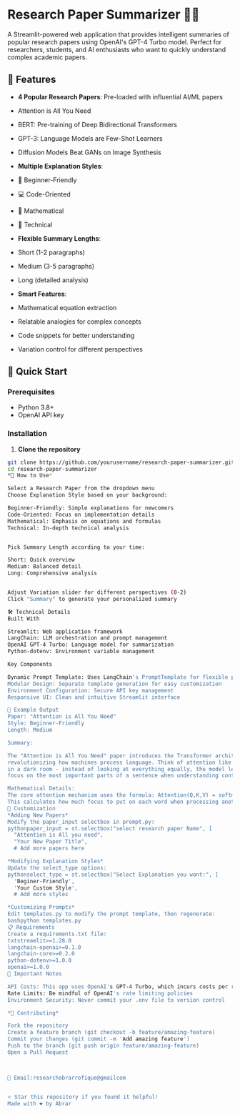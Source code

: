 # Research Paper Summarizer 📄✨

A Streamlit-powered web application that provides intelligent summaries of popular research papers using OpenAI's GPT-4 Turbo model. Perfect for researchers, students, and AI enthusiasts who want to quickly understand complex academic papers.

## 🌟 Features

- **4 Popular Research Papers**: Pre-loaded with influential AI/ML papers
 - Attention is All You Need
 - BERT: Pre-training of Deep Bidirectional Transformers
 - GPT-3: Language Models are Few-Shot Learners
 - Diffusion Models Beat GANs on Image Synthesis

- **Multiple Explanation Styles**:
 - 🔰 Beginner-Friendly
 - 💻 Code-Oriented
 - 🧮 Mathematical
 - 🔬 Technical

- **Flexible Summary Lengths**:
 - Short (1-2 paragraphs)
 - Medium (3-5 paragraphs)
 - Long (detailed analysis)

- **Smart Features**:
 - Mathematical equation extraction
 - Relatable analogies for complex concepts
 - Code snippets for better understanding
 - Variation control for different perspectives

## 🚀 Quick Start

### Prerequisites

- Python 3.8+
- OpenAI API key

### Installation

1. **Clone the repository**
  ```bash
  git clone https://github.com/yourusername/research-paper-summarizer.git
  cd research-paper-summarizer
*🎯 How to Use*

Select a Research Paper from the dropdown menu
Choose Explanation Style based on your background:

Beginner-Friendly: Simple explanations for newcomers
Code-Oriented: Focus on implementation details
Mathematical: Emphasis on equations and formulas
Technical: In-depth technical analysis


Pick Summary Length according to your time:

Short: Quick overview
Medium: Balanced detail
Long: Comprehensive analysis


Adjust Variation slider for different perspectives (0-2)
Click "Summary" to generate your personalized summary

🛠️ Technical Details
Built With

Streamlit: Web application framework
LangChain: LLM orchestration and prompt management
OpenAI GPT-4 Turbo: Language model for summarization
Python-dotenv: Environment variable management

Key Components

Dynamic Prompt Template: Uses LangChain's PromptTemplate for flexible prompt generation
Modular Design: Separate template generation for easy customization
Environment Configuration: Secure API key management
Responsive UI: Clean and intuitive Streamlit interface

📝 Example Output
Paper: "Attention is All You Need"
Style: Beginner-Friendly
Length: Medium

Summary:

The "Attention is All You Need" paper introduces the Transformer architecture, 
revolutionizing how machines process language. Think of attention like a spotlight 
in a dark room - instead of looking at everything equally, the model learns to 
focus on the most important parts of a sentence when understanding context...

Mathematical Details:
The core attention mechanism uses the formula: Attention(Q,K,V) = softmax(QK^T/√d_k)V
This calculates how much focus to put on each word when processing another word...
🔧 Customization
*Adding New Papers*
Modify the paper_input selectbox in prompt.py:
pythonpaper_input = st.selectbox("select research paper Name", [
    "Attention is All you need",
    "Your New Paper Title",
    # Add more papers here

*Modifying Explanation Styles*
Update the select_type options:
pythonselect_type = st.selectbox("Select Explanation you want:", [
    'Beginer-Friendly',
    'Your Custom Style',
    # Add more styles

*Customizing Prompts*
Edit templates.py to modify the prompt template, then regenerate:
bashpython templates.py
📋 Requirements
Create a requirements.txt file:
txtstreamlit>=1.28.0
langchain-openai>=0.1.0
langchain-core>=0.2.0
python-dotenv>=1.0.0
openai>=1.0.0
🚨 Important Notes

API Costs: This app uses OpenAI's GPT-4 Turbo, which incurs costs per request
Rate Limits: Be mindful of OpenAI's rate limiting policies
Environment Security: Never commit your .env file to version control

*🤝 Contributing*

Fork the repository
Create a feature branch (git checkout -b feature/amazing-feature)
Commit your changes (git commit -m 'Add amazing feature')
Push to the branch (git push origin feature/amazing-feature)
Open a Pull Request



📧 Email:researchabrarrofique@gmailcom


⭐ Star this repository if you found it helpful!
Made with ❤️ by Abrar
